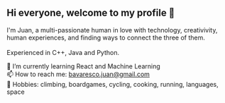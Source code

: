 ## Hi everyone, welcome to my profile 👋

<!--
**Bavarescoj/Bavarescoj** is a ✨ _special_ ✨ repository because its `README.md` (this file) appears on your GitHub profile.

Here are some ideas to get you started:

- 🔭 I’m currently working on ...
- 🌱 I’m currently learning ...
- 👯 I’m looking to collaborate on ...
- 🤔 I’m looking for help with ...
- 💬 Ask me about ...
- 
- 😄 Pronouns: ...
- ⚡ Fun fact: ...
-->

I'm Juan, a multi-passionate human in love with technology, creativivity, human experiences, and finding ways to connect the three of them. <br><br>
Experienced in C++, Java and Python.

🌱 I’m currently learning React and Machine Learning <br>
📫 How to reach me: bavaresco.juan@gmail.com <br>
🔭 Hobbies: climbing, boardgames, cycling, cooking, running, languages, space <br>

